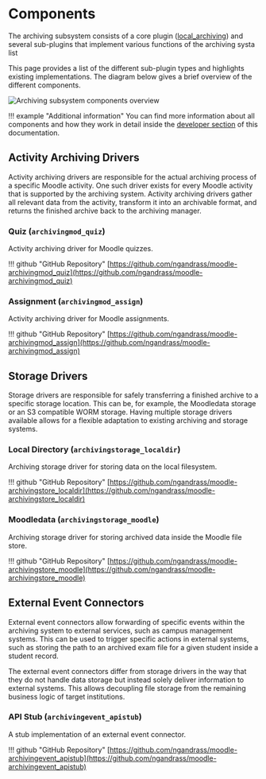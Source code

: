 # Components

The archiving subsystem consists of a core plugin ([local_archiving](https://github.com/ngandrass/moodle-local_archiving/))
and several sub-plugins that implement various functions of the archiving systa list

This page provides a list of the different sub-plugin types and highlights existing implementations. The diagram below
gives a brief overview of the different components.

![Archiving subsystem components overview](assets/diagrams/architecture-overview-simple.drawio)


!!! example "Additional information"
    You can find more information about all components and how they work in detail inside the
    [developer section](dev/index.md) of this documentation.


## Activity Archiving Drivers

Activity archiving drivers are responsible for the actual archiving process of a specific Moodle activity. One such
driver exists for every Moodle activity that is supported by the archiving system. Activity archiving drivers gather all
relevant data from the activity, transform it into an archivable format, and returns the finished archive back to the
archiving manager.

### Quiz (`archivingmod_quiz`)

Activity archiving driver for Moodle quizzes.

!!! github "GitHub Repository"
    [https://github.com/ngandrass/moodle-archivingmod_quiz](https://github.com/ngandrass/moodle-archivingmod_quiz)

### Assignment (`archivingmod_assign`)

Activity archiving driver for Moodle assignments.

!!! github "GitHub Repository"
    [https://github.com/ngandrass/moodle-archivingmod_assign](https://github.com/ngandrass/moodle-archivingmod_assign)


## Storage Drivers

Storage drivers are responsible for safely transferring a finished archive to a specific storage location. This can be,
for example, the Moodledata storage or an S3 compatible WORM storage. Having multiple storage drivers available allows
for a flexible adaptation to existing archiving and storage systems.

### Local Directory (`archivingstorage_localdir`)

Archiving storage driver for storing data on the local filesystem.

!!! github "GitHub Repository"
    [https://github.com/ngandrass/moodle-archivingstore_localdir](https://github.com/ngandrass/moodle-archivingstore_localdir)


### Moodledata (`archivingstorage_moodle`)

Archiving storage driver for storing archived data inside the Moodle file store.

!!! github "GitHub Repository"
    [https://github.com/ngandrass/moodle-archivingstore_moodle](https://github.com/ngandrass/moodle-archivingstore_moodle)


## External Event Connectors

External event connectors allow forwarding of specific events within the archiving system to external services, such as
campus management systems. This can be used to trigger specific actions in external systems, such as storing the path to
an archived exam file for a given student inside a student record.

The external event connectors differ from storage drivers in the way that they do not handle data storage but instead
solely deliver information to external systems. This allows decoupling file storage from the remaining business logic of
target institutions.

### API Stub (`archivingevent_apistub`)

A stub implementation of an external event connector.

!!! github "GitHub Repository"
    [https://github.com/ngandrass/moodle-archivingevent_apistub](https://github.com/ngandrass/moodle-archivingevent_apistub)
